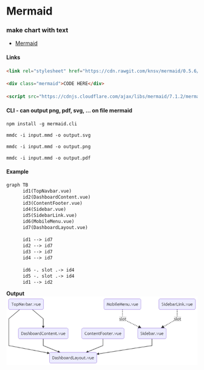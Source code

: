 # Mermaid 
### make chart with text
* [Mermaid](https://mermaidjs.github.io/usage.html)

#### Links
```html
<link rel="stylesheet" href="https://cdn.rawgit.com/knsv/mermaid/0.5.6/dist/mermaid.css">

<div class="mermaid">CODE HERE</div>

<script src="https://cdnjs.cloudflare.com/ajax/libs/mermaid/7.1.2/mermaid.js"></script>
```

#### CLI - can output png, pdf, svg, ... on file mermaid
```
npm install -g mermaid.cli
```

```
mmdc -i input.mmd -o output.svg
```
```
mmdc -i input.mmd -o output.png
```
```
mmdc -i input.mmd -o output.pdf
```

#### Example
```
graph TB
      id1(TopNavbar.vue) 
      id2(DashboardContent.vue)
      id3(ContentFooter.vue)
      id4(Sidebar.vue)
      id5(SidebarLink.vue)
      id6(MobileMenu.vue)
      id7(DashboardLayout.vue)

      id1 --> id7
      id2 --> id7
      id3 --> id7
      id4 --> id7

      id6 -. slot .-> id4
      id5 -. slot .-> id4
      id1 --> id2
```
**Output**
![](../assets/output.png)